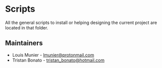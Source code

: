 # Scripts

All the general scripts to install or helping designing the current project are located in that folder.

## Maintainers

- Louis Munier - <lmunier@protonmail.com>
- Tristan Bonato - <tristan_bonato@hotmail.com>
